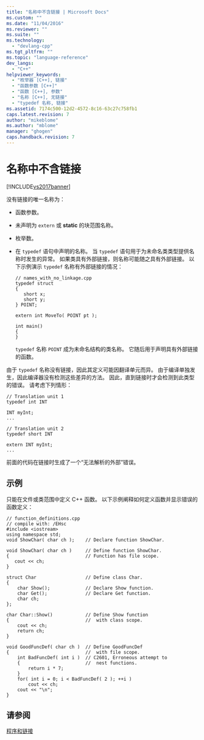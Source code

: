 ```yaml
---
title: "名称中不含链接 | Microsoft Docs"
ms.custom: ""
ms.date: "11/04/2016"
ms.reviewer: ""
ms.suite: ""
ms.technology: 
  - "devlang-cpp"
ms.tgt_pltfrm: ""
ms.topic: "language-reference"
dev_langs: 
  - "C++"
helpviewer_keywords: 
  - "枚举器 [C++], 链接"
  - "函数参数 [C++]"
  - "函数 [C++], 参数"
  - "名称 [C++], 无链接"
  - "typedef 名称, 链接"
ms.assetid: 7174c500-12d2-4572-8c16-63c27c758fb1
caps.latest.revision: 7
author: "mikeblome"
ms.author: "mblome"
manager: "ghogen"
caps.handback.revision: 7
---
```

# 名称中不含链接
[!INCLUDE[vs2017banner](../assembler/inline/includes/vs2017banner.md)]

没有链接的唯一名称为：  
  
-   函数参数。  
  
-   未声明为 `extern` 或 **static** 的块范围名称。  
  
-   枚举数。  
  
-   在 `typedef` 语句中声明的名称。  当 `typedef` 语句用于为未命名类类型提供名称时发生的异常。  如果类具有外部链接，则名称可能随之具有外部链接。  以下示例演示 `typedef` 名称有外部链接的情况：  
  
    ```  
    // names_with_no_linkage.cpp  
    typedef struct  
    {  
       short x;  
       short y;  
    } POINT;  
  
    extern int MoveTo( POINT pt );  
  
    int main()  
    {  
    }  
    ```  
  
     `typedef` 名称 `POINT` 成为未命名结构的类名称。  它随后用于声明具有外部链接的函数。  
  
 由于 `typedef` 名称没有链接，因此其定义可能因翻译单元而异。  由于编译单独发生，因此编译器没有检测这些差异的方法。  因此，直到链接时才会检测到此类型的错误。  请考虑下列情形：  
  
```  
// Translation unit 1  
typedef int INT  
  
INT myInt;  
...  
  
// Translation unit 2  
typedef short INT  
  
extern INT myInt;  
...  
```  
  
 前面的代码在链接时生成了一个“无法解析的外部”错误。  
  
## 示例  
 只能在文件或类范围中定义 C\+\+ 函数。  以下示例阐释如何定义函数并显示错误的函数定义：  
  
```  
// function_definitions.cpp  
// compile with: /EHsc  
#include <iostream>  
using namespace std;  
void ShowChar( char ch );    // Declare function ShowChar.  
  
void ShowChar( char ch )     // Define function ShowChar.  
{                            // Function has file scope.  
   cout << ch;  
}  
  
struct Char                  // Define class Char.  
{  
    char Show();             // Declare Show function.  
    char Get();              // Declare Get function.  
    char ch;  
};  
  
char Char::Show()            // Define Show function  
{                            //  with class scope.  
    cout << ch;  
    return ch;  
}  
  
void GoodFuncDef( char ch )  // Define GoodFuncDef  
{                            //  with file scope.  
    int BadFuncDef( int i )  // C2601, Erroneous attempt to  
    {                        //  nest functions.  
        return i * 7;  
    }  
    for( int i = 0; i < BadFuncDef( 2 ); ++i )  
        cout << ch;  
    cout << "\n";  
}  
```  
  
## 请参阅  
 [程序和链接](../cpp/program-and-linkage-cpp.md)